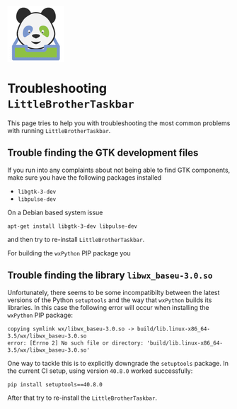 ![LittleBrotherTaskbar-Logo](https://raw.githubusercontent.com/marcus67/little_brother_taskbar/master/little_brother_taskbar/static/icons/little-brother-taskbar-logo_128x128.png)

# Troubleshooting `LittleBrotherTaskbar`

This page tries to help you with troubleshooting the most common problems with running `LittleBrotherTaskbar`. 

## Trouble finding the GTK development files

If you run into any complaints about not being able to find GTK components, make sure you have the following packages
installed

*    `libgtk-3-dev` 
*    `libpulse-dev`

On a Debian based system issue

    apt-get install libgtk-3-dev libpulse-dev
    
and then try to re-install `LittleBrotherTaskbar`.

For building the `wxPython` PIP package you  

## Trouble finding the library `libwx_baseu-3.0.so` 

Unfortunately, there seems to be some incompatibilty between the latest versions of the Python `setuptools` and the
way that `wxPython` builds its libraries. In this case the following error will occur when installing the `wxPython`
PIP package:

    copying symlink wx/libwx_baseu-3.0.so -> build/lib.linux-x86_64-3.5/wx/libwx_baseu-3.0.so
    error: [Errno 2] No such file or directory: 'build/lib.linux-x86_64-3.5/wx/libwx_baseu-3.0.so'

One way to tackle this is to explicitly downgrade the `setuptools` package. In the current CI setup, using version
`40.8.0` worked successfully:

    pip install setuptools==40.8.0
    
After that try to re-install the `LittleBrotherTaskbar`.

